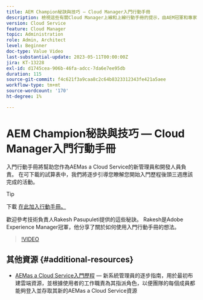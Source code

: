 ```yaml
---
title: AEM Champion秘訣與技巧 — Cloud Manager入門行動手冊
description: 檢視這些有關Cloud Manager上線和上線行動手冊的提示，由AEM冠軍和專家Rakesh Pasupuleti提供。
version: Cloud Service
feature: Cloud Manager
topic: Administration
role: Admin, Architect
level: Beginner
doc-type: Value Video
last-substantial-update: 2023-05-11T00:00:00Z
jira: KT-13228
exl-id: d1745cea-906b-46fa-adcc-7da6e7ee95db
duration: 115
source-git-commit: f4c621f3a9caa8c2c64b8323312343fe421a5aee
workflow-type: tm+mt
source-wordcount: '170'
ht-degree: 1%

---
```


# AEM Champion秘訣與技巧 — Cloud Manager入門行動手冊

入門行動手冊將幫助您作為AEMas a Cloud Service的新管理員和開發人員負責。 在可下載的試算表中，我們將逐步引導您瞭解您開始入門歷程後頭三週應該完成的活動。

>[!TIP]
>
>下載 [在此加入行動手冊。](./assets/Cloud-Manager-for-AEM-as-a-Cloud-Service.xlsx)

歡迎參考技術負責人Rakesh Pasupuleti提供的這些秘訣。 Rakesh是Adobe Experience Manager冠軍，他分享了關於如何使用入門行動手冊的想法。

>[!VIDEO](https://video.tv.adobe.com/v/3419299?quality=12&learn=on)

## 其他資源 {#additional-resources}

* [AEMas a Cloud Service入門歷程](https://experienceleague.adobe.com/docs/experience-manager-cloud-service/content/onboarding/journey/overview.html?lang=zh-Hant)  — 新系統管理員的逐步指南，用於最初布建雲端資源，並根據使用者的工作職責為其指派角色，以便團隊的每個成員都能夠登入並存取其新的AEMas a Cloud Service資源
